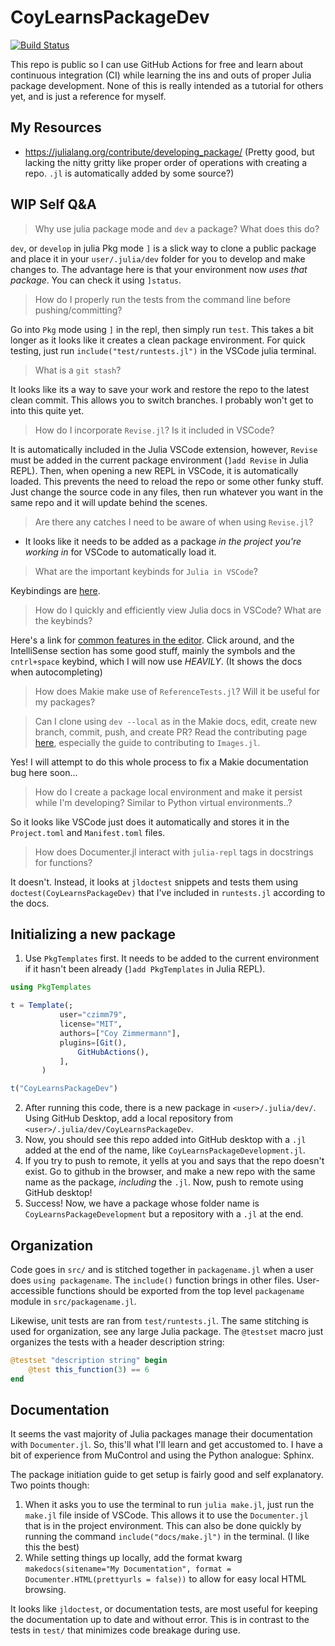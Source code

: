 # CoyLearnsPackageDev

[![Build Status](https://github.com/czimm79/CoyLearnsPackageDev.jl/actions/workflows/CI.yml/badge.svg?branch=master)](https://github.com/czimm79/CoyLearnsPackageDev.jl/actions/workflows/CI.yml?query=branch%3Amaster)

This repo is public so I can use GitHub Actions for free and learn about continuous integration (CI) while learning the ins and outs of proper Julia package development. None of this is really intended as a tutorial for others yet, and is just a reference for myself.

## My Resources

* <https://julialang.org/contribute/developing_package/> (Pretty good, but lacking the nitty gritty like proper order of operations with creating a repo. `.jl` is automatically added by some source?)

## WIP Self Q&A

> Why use julia package mode and `dev` a package? What does this do?

`dev`, or `develop` in julia Pkg mode `]` is a slick way to clone a public package and place it in your `user/.julia/dev` folder for you to develop and make changes to. The advantage here is that your environment now *uses that package*. You can check it using `]status`.

> How do I properly run the tests from the command line before pushing/committing?

Go into `Pkg` mode using `]` in the repl, then simply run `test`. This takes a bit longer as it looks like it creates a clean package environment. For quick testing, just run `include("test/runtests.jl")` in the VSCode julia terminal.

> What is a `git stash`?

It looks like its a way to save your work and restore the repo to the latest clean commit. This allows you to switch branches. I probably won't get to into this quite yet.

> How do I incorporate `Revise.jl`? Is it included in VSCode?

It is automatically included in the Julia VSCode extension, however, `Revise` must be added in the current package environment (`]add Revise` in Julia REPL). Then, when opening a new REPL in VSCode, it is automatically loaded. This prevents the need to reload the repo or some other funky stuff. Just change the source code in any files, then run whatever you want in the same repo and it will update behind the scenes.

> Are there any catches I need to be aware of when using `Revise.jl`?

* It looks like it needs to be added as a package *in the project you're working in* for VSCode to automatically load it.

> What are the important keybinds for `Julia in VSCode`?

Keybindings are [here](https://www.julia-vscode.org/docs/stable/userguide/keybindings/).

> How do I quickly and efficiently view Julia docs in VSCode? What are the keybinds?

Here's a link for [common features in the editor](https://code.visualstudio.com/Docs/editor/editingevolved). Click around, and the IntelliSense section has some good stuff, mainly the symbols and the `cntrl+space` keybind, which I will now use *HEAVILY*. (It shows the docs when autocompleting)

> How does Makie make use of `ReferenceTests.jl`? Will it be useful for my packages?

> Can I clone using `dev --local` as in the Makie docs, edit, create new branch, commit, push, and create PR? Read the contributing page [here](https://julialang.org/contribute/opportunities/), especially the guide to contributing to `Images.jl`.

Yes! I will attempt to do this whole process to fix a Makie documentation bug here soon...

> How do I create a package local environment and make it persist while I'm developing? Similar to Python virtual environments..?

So it looks like VSCode just does it automatically and stores it in the `Project.toml` and `Manifest.toml` files.

> How does Documenter.jl interact with `julia-repl` tags in docstrings for functions?

It doesn't. Instead, it looks at `jldoctest` snippets and tests them using `doctest(CoyLearnsPackageDev)` that I've included in `runtests.jl` according to the docs.

## Initializing a new package

1. Use `PkgTemplates` first. It needs to be added to the current environment if it hasn't been already (`]add PkgTemplates` in Julia REPL).

```julia
using PkgTemplates

t = Template(;
           user="czimm79",
           license="MIT",
           authors=["Coy Zimmermann"],
           plugins=[Git(),
               GitHubActions(),
           ],
       )

t("CoyLearnsPackageDev")
```

2. After running this code, there is a new package in `<user>/.julia/dev/`. Using GitHub Desktop, add a local repository from `<user>/.julia/dev/CoyLearnsPackageDev`.
3. Now, you should see this repo added into GitHub desktop with a `.jl` added at the end of the name, like `CoyLearnsPackageDevelopment.jl`.
4. If you try to push to remote, it yells at you and says that the repo doesn't exist. Go to github in the browser, and make a new repo with the same name as the package, *including* the `.jl`. Now, push to remote using GitHub desktop!
5. Success! Now, we have a package whose folder name is `CoyLearnsPackageDevelopment` but a repository with a `.jl` at the end.

## Organization

Code goes in `src/` and is stitched together in `packagename.jl` when a user does `using packagename`. The `include()` function brings in other files. User-accessible functions should be exported from the top level `packagename` module in `src/packagename.jl`.

Likewise, unit tests are ran from `test/runtests.jl`. The same stitching is used for organization, see any large Julia package. The `@testset` macro just organizes the tests with a header description string:

```julia
@testset "description string" begin 
    @test this_function(3) == 6
end
```

## Documentation

It seems the vast majority of Julia packages manage their documentation with `Documenter.jl`. So, this'll what I'll learn and get accustomed to. I have a bit of experience from MuControl and using the Python analogue: Sphinx.

The package initiation guide to get setup is fairly good and self explanatory. Two points though:

1. When it asks you to use the terminal to run `julia make.jl`, just run the `make.jl` file inside of VSCode. This allows it to use the `Documenter.jl` that is in the project environment. This can also be done quickly by running the command `include("docs/make.jl")` in the terminal. (I like this the best)
2. While setting things up locally, add the format kwarg `makedocs(sitename="My Documentation", format = Documenter.HTML(prettyurls = false))` to allow for easy local HTML browsing.

It looks like `jldoctest`, or documentation tests, are most useful for keeping the documentation up to date and without error. This is in contrast to the tests in `test/` that minimizes code breakage during use.
